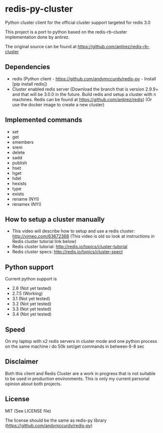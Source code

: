 # redis-py-cluster

Python cluster client for the official cluster support targeted for redis 3.0

This project is a port to python based on the redis-rb-cluster implementation done by antirez.

The original source can be found at https://github.com/antirez/redis-rb-cluster



## Dependencies

- redis (Python client - https://github.com/andymccurdy/redis-py - Install [pip install redis])
- Cluster enabled redis server (Download the branch that is version 2.9.9+ and that will be 3.0.0 in the future. Build redis and setup a cluster with n machines. Redis can be found at https://github.com/antirez/redis) (Or use the docker image to create a new cluster)



## Implemented commands

- set
- get
- smembers
- srem
- delete
- sadd
- publish
- hset
- hget
- hdel
- hexists
- type
- exists
- rename (NYI)
- renamex (NYI)



## How to setup a cluster manually

 - This video will describe how to setup and use a redis cluster: http://vimeo.com/63672368 (This video is old so look at instructions in Redis cluster tutorial link below)
 - Redis cluster tutorial: http://redis.io/topics/cluster-tutorial
 - Redis cluster specs: http://redis.io/topics/cluster-spect



## Python support

Current python support is

- 2.6   (Not yet tested)
- 2.7.5 (Working)
- 3.1   (Not yet tested)
- 3.2   (Not yet tested)
- 3.3   (Not yet tested)
- 3.4   (Not yet tested)



## Speed

On my laptop with x2 redis servers in cluster mode and one python process on the same machine i do 50k set/get commands in between 6-8 sec



## Disclaimer

Both this client and Redis Cluster are a work in progress that is not suitable to be used in production environments. This is only my current personal opinion about both projects.



## License

MIT (See LICENSE file)

The license should be the same as redis-py library (https://github.com/andymccurdy/redis-py)
